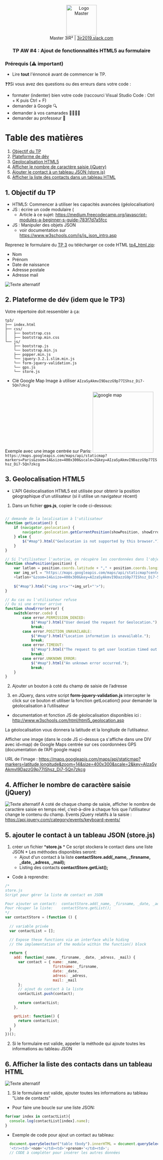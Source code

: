 <p align="center">
  <a href="https://3ir2019.slack.com">
     <img src="https://github.com/bilelz/tpaw/blob/master/galilee.png?raw=true" alt="Logo Master" width=100/>
  </a>  
  <br/>
  Master 3IR² | <a href="https://3ir2019.slack.com/messages/aw">3ir2019.slack.com</a>
<h3 align="center">TP AW #4 : 
Ajout de fonctionnalités HTML5 au formulaire
</h3>
</p>

### Prérequis (⚠️ important)

* Lire **tout** l'énnoncé avant de commencer le TP.

❓❓Si vous avez des questions ou des erreurs dans votre code : 
* formater (indenter) bien votre code (raccourci Visual Studio Code : Ctrl + K puis Ctrl + F)
* demander à Google 🔍
* demander à vos camarades 👩‍🎓👨‍🎓
* demander au professeur 🙋

Table des matières
=================

  1. [Objectif du TP](#1-objectif-du-tp)
  2. [Plateforme de dév](#2-plateforme-de-dév-idem-que-le-tp3)
  3. [Geolocalisation HTML5](#3-geolocalisation-html5)
  4. [Afficher le nombre de caractère saisie (jQuery)](#4-afficher-le-nombre-de-caractère-saisie-jquery)
  5. [Ajouter le contact à un tableau JSON (store.js)](#5-ajouter-le-contact-à-un-tableau-json-storejs)
  6. [Afficher la liste des contacts dans un tableau HTML](#6-afficher-la-liste-des-contacts-dans-un-tableau-html)
  
  
## 1. Objectif du TP
* HTML5: Commencer à utiliser les capacités avancées (géolocalisation)
* JS : écrire un code modulaire (
  * Article à ce sujet: https://medium.freecodecamp.org/javascript-modules-a-beginner-s-guide-783f7d7a5fcc
* JS : Manipuler des objets JSON 
  * voir documentation sur  https://www.w3schools.com/js/js_json_intro.asp



Reprenez le formulaire du [TP 3](../tp3/) ou télécharger ce code HTML [tp4_html.zip](https://github.com/bilelz/tpaw/raw/master/tp4/tp4_html.zip):
* Nom
* Prénom 
* Date de naissance
* Adresse postale
* Adresse mail

![Texte alternatif](tp4.PNG "texte pour le titre, facultatif")   

## 2. Plateforme de dév (idem que le TP3)

Votre répertoire doit ressembler à ça:


```
tp3/
├── index.html
├── css/
│   ├── bootstrap.css
│   ├── bootstrap.min.css
└── js/
    ├── bootstrap.js
    └── bootstrap.min.js
    ├── popper.min.js
    └── jquery-3.2.1.slim.min.js   
    └── form-jquery-validation.js
    └── gps.js
    └── store.js
```

* Clé Google Map Image à utiliser
```AIzaSyAkmvI9DazzG9p77IShsz_Di7-5Qn7zkcg```

Exemple avec une image centrée sur Paris: <a href="https://maps.googleapis.com/maps/api/staticmap?markers=Paris&zoom=14&size=400x300&scale=2&key=AIzaSyAkmvI9DazzG9p77IShsz_Di7-5Qn7zkcg">
<img src="https://maps.googleapis.com/maps/api/staticmap?markers=Paris&zoom=14&size=400x300&scale=2&key=AIzaSyAkmvI9DazzG9p77IShsz_Di7-5Qn7zkcg" alt='google map' width=200/>
</a><br/>
```https://maps.googleapis.com/maps/api/staticmap?markers=Paris&zoom=14&size=400x300&scale=2&key=AIzaSyAkmvI9DazzG9p77IShsz_Di7-5Qn7zkcg```


## 3. Geolocalisation HTML5
  * L'API Géolocalisation HTML5  est utilisée pour obtenir la position géographique d'un utilisateur (si il utilise un navigateur récent)
  
  1. Dans un fichier **gps.js**, copier le code ci-dessous: 
```javascript

// demande de la localisation à l'utilisateur
function getLocation() {
    if (navigator.geolocation) {
        navigator.geolocation.getCurrentPosition(showPosition, showError);
    } else {
        $("#map").html("Geolocation is not supported by this browser.");
    }
}

// Si l"utilisateur l'autorise, on récupère les coordonnées dans l'objet "position"
function showPosition(position) {
    var latlon = position.coords.latitude + "," + position.coords.longitude;
    var img_url = "https://maps.googleapis.com/maps/api/staticmap?center="
    +latlon+"&zoom=14&size=400x300&key=AIzaSyAkmvI9DazzG9p77IShsz_Di7-5Qn7zkcg";
    
    $("#map").html("<img src='"+img_url+"'>");
}

// Au cas ou l'utilisateur refuse
// Ou si une erreur arrive
function showError(error) {
    switch(error.code) {
        case error.PERMISSION_DENIED:
            $("#map").html("User denied the request for Geolocation.");
            break;
        case error.POSITION_UNAVAILABLE:
            $("#map").html("Location information is unavailable.");
            break;
        case error.TIMEOUT:
            $("#map").html("The request to get user location timed out.");
            break;
        case error.UNKNOWN_ERROR:
            $("#map").html("An unknown error occurred.");
            break;
    }
}
```

  2. Ajouter un bouton à coté du champ de saisie de l’adresse 

  3. en JQuery, dans votre script **form-jquery-validation.js** intercepter le click sur ce bouton et utiliser la fonction getLocation() pour demander la géolocalisation à l’utilisateur

  * documentation et fonction JS de géolocalisation disponibles ici : http://www.w3schools.com/html/html5_geolocation.asp
  
La géolocalisation vous donnera la latitude et la longitude de l’utilsateur.

Afficher une image (dans le code JS ci-dessus ça s'affiche dans une DIV avec id=map) de Google Maps centrée sur ces coordonnées GPS (documentation de l’API google maps)

URL de l’image : https://maps.googleapis.com/maps/api/staticmap?markers=latitude,longitude&zoom=14&size=400x300&scale=2&key=AIzaSyAkmvI9DazzG9p77IShsz_Di7-5Qn7zkcg

## 4. Afficher le nombre de caractère saisie (jQuery)
![Texte alternatif](image3.png "texte pour le titre, facultatif")
A coté de chaque champ de saisie, afficher le nombre de caractère saisie en temps réel, c’est-à-dire à chaque fois que l’utilisateur change le contenu du champ.
Events jQuery relatifs à la saisie : https://api.jquery.com/category/events/keyboard-events/

<!---
## 5. Stockage du formulaire dans le LocalStorage du navigateur

![Texte alternatif](image1.png "texte pour le titre, facultatif")   

1. Au click sur le bouton “Valider” du formulaire, enregistrer les valeurs de tous les champs de saisie dans le localStorage du navigateur
2. Afficher un message “Bravo! Le formulaire est sauvegardé.” à l’utilisateur.

HTML Local storage permet de stocker des données dans le navigateur web (comme les cookies) via une combinaison clé:valeur (key:value)
Exemple

* Pour stocker la valeur “smith” dans la clé “lastname” :  
```js
localStorage.setItem("lastname", "Smith");
```
* Pour lire la valeur de la clé  :
```js
var prenom = localStorage.getItem("lastname");
```

* Documentation : http://www.w3schools.com/html/html5_webstorage.asp
-->

## 5. ajouter le contact à un tableau JSON (store.js)
  1. créer un fichier ***store.js**
    * Ce script stockera le contact dans une liste JSON
    * Les méthodes disponibles seront:
      * Ajout d'un contact à la liste **contactStore.add(_name, _firsname, _date, _adress, _mail);**
      * Listing des contacts **contactStore.getList();**
 
 * Code à reprendre:
```js
/*
store.js
Script pour gérer la liste de contact en JSON

Pour ajouter un contact:  contactStore.add(_name, _firsname, _date, _adress, _mail);
Pour récuper la liste:    contactStore.getList();
*/
var contactStore = (function () {
    
  // variable privée
  var contactList = [];

  // Expose these functions via an interface while hiding
  // the implementation of the module within the function() block

  return {
    add: function(_name, _firsname, _date, _adress, _mail) {
      var contact = { name: _name,
                      firstname: _firsname,
                      date: _date,
                      adress: _adress,
                      mail: _mail
      };
      // ajout du contact à la liste
      contactList.push(contact);
        
      return contactList;
    },

    getList: function() {
      return contactList;
    }
  }
})();
```
    
  2. Si le formulaire est valide, appeler la méthode qui ajoute toutes les informations au tableau JSON  


## 6. Afficher la liste des contacts dans un tableau HTML
![Texte alternatif](tp4.PNG "texte pour le titre, facultatif")   

  1. Si le formulaire est valide, ajouter toutes les informations au tableau "Liste de contacts"
  
* Pour faire une boucle sur une liste JSON:

```js
for(var index in contactList){
  console.log(contactList[index].name);
}
```

* Exemple de code pour ajout un contact au tableau:
```js
  document.querySelector("table tbody").innerHTML = document.querySelector("table tbody").innerHTML +
  '<tr><td>'+nom+'</td><td>'+prenom+'</td><td>';
  // CODE à compléter pour insérer les autres données
```

